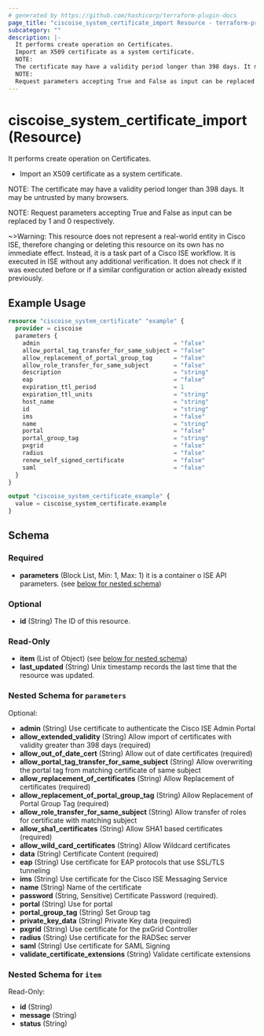 ```yaml
---
# generated by https://github.com/hashicorp/terraform-plugin-docs
page_title: "ciscoise_system_certificate_import Resource - terraform-provider-ciscoise"
subcategory: ""
description: |-
  It performs create operation on Certificates.
  Import an X509 certificate as a system certificate.
  NOTE:
  The certificate may have a validity period longer than 398 days. It may be untrusted by many browsers.
  NOTE:
  Request parameters accepting True and False as input can be replaced by 1 and 0 respectively.
---
```


# ciscoise_system_certificate_import (Resource)

It performs create operation on Certificates.
		
- Import an X509 certificate as a system certificate.

NOTE:
The certificate may have a validity period longer than 398 days. It may be untrusted by many browsers.

NOTE:
Request parameters accepting True and False as input can be replaced by 1 and 0 respectively.

~>Warning: This resource does not represent a real-world entity in Cisco ISE, therefore changing or deleting this resource on its own has no immediate effect. Instead, it is a task part of a Cisco ISE workflow. It is executed in ISE without any additional verification. It does not check if it was executed before or if a similar configuration or action already existed previously.

## Example Usage

```terraform
resource "ciscoise_system_certificate" "example" {
  provider = ciscoise
  parameters {
    admin                                      = "false"
    allow_portal_tag_transfer_for_same_subject = "false"
    allow_replacement_of_portal_group_tag      = "false"
    allow_role_transfer_for_same_subject       = "false"
    description                                = "string"
    eap                                        = "false"
    expiration_ttl_period                      = 1
    expiration_ttl_units                       = "string"
    host_name                                  = "string"
    id                                         = "string"
    ims                                        = "false"
    name                                       = "string"
    portal                                     = "false"
    portal_group_tag                           = "string"
    pxgrid                                     = "false"
    radius                                     = "false"
    renew_self_signed_certificate              = "false"
    saml                                       = "false"
  }
}

output "ciscoise_system_certificate_example" {
  value = ciscoise_system_certificate.example
}
```

<!-- schema generated by tfplugindocs -->
## Schema

### Required

- **parameters** (Block List, Min: 1, Max: 1) it is a container o ISE API parameters. (see [below for nested schema](#nestedblock--parameters))

### Optional

- **id** (String) The ID of this resource.

### Read-Only

- **item** (List of Object) (see [below for nested schema](#nestedatt--item))
- **last_updated** (String) Unix timestamp records the last time that the resource was updated.

<a id="nestedblock--parameters"></a>
### Nested Schema for `parameters`

Optional:

- **admin** (String) Use certificate to authenticate the Cisco ISE Admin Portal
- **allow_extended_validity** (String) Allow import of certificates with validity greater than 398 days (required)
- **allow_out_of_date_cert** (String) Allow out of date certificates (required)
- **allow_portal_tag_transfer_for_same_subject** (String) Allow overwriting the portal tag from matching certificate of same subject
- **allow_replacement_of_certificates** (String) Allow Replacement of certificates (required)
- **allow_replacement_of_portal_group_tag** (String) Allow Replacement of Portal Group Tag (required)
- **allow_role_transfer_for_same_subject** (String) Allow transfer of roles for certificate with matching subject
- **allow_sha1_certificates** (String) Allow SHA1 based certificates (required)
- **allow_wild_card_certificates** (String) Allow Wildcard certificates
- **data** (String) Certificate Content (required)
- **eap** (String) Use certificate for EAP protocols that use SSL/TLS tunneling
- **ims** (String) Use certificate for the Cisco ISE Messaging Service
- **name** (String) Name of the certificate
- **password** (String, Sensitive) Certificate Password (required).
- **portal** (String) Use for portal
- **portal_group_tag** (String) Set Group tag
- **private_key_data** (String) Private Key data (required)
- **pxgrid** (String) Use certificate for the pxGrid Controller
- **radius** (String) Use certificate for the RADSec server
- **saml** (String) Use certificate for SAML Signing
- **validate_certificate_extensions** (String) Validate certificate extensions


<a id="nestedatt--item"></a>
### Nested Schema for `item`

Read-Only:

- **id** (String)
- **message** (String)
- **status** (String)



